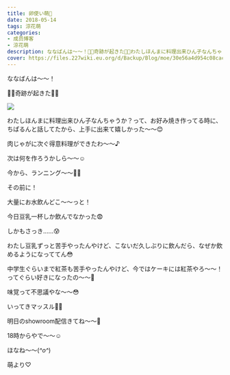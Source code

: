 ```yaml
---
title: 卵使い萌💫
date: 2018-05-14
tags: 涼花萌
categories: 
- 成员博客
- 涼花萌
description: ななばんは〜〜！👼🏼奇跡が起きた👼🏼わたしほんまに料理出来ひん子なんちゃうか？って、お好み焼き作ってる時に、ちぱるんと話してたから、上手に出来て...
cover: https://files.227wiki.eu.org/d/Backup/Blog/moe/30e56a4d954c08caca4e88b28754b.jpg 
---
```







ななばんは〜〜！






👼🏼奇跡が起きた👼🏼



![](https://files.227wiki.eu.org/d/Backup/Blog/moe/30e56a4d954c08caca4e88b28754b.jpg)










わたしほんまに料理出来ひん子なんちゃうか？って、お好み焼き作ってる時に、ちぱるんと話してたから、上手に出来て嬉しかった〜〜😊








肉じゃがに次ぐ得意料理ができたわ〜〜♪









次は何を作ろうかしら〜〜☺️















今から、ランニング〜〜👍🏻




その前に！

大量にお水飲んどこ〜〜っと！





今日豆乳一杯しか飲んでなかった😨




しかもさっき……😰








わたし豆乳ずっと苦手やったんやけど、こないだ久しぶりに飲んだら、なぜか飲めるようになっててん😳







中学生ぐらいまで紅茶も苦手やったんやけど、今ではケーキには紅茶やろ〜〜！ってぐらい好きになったの〜〜🤗









味覚って不思議やな〜〜😳













いってきマッスル💪🏻











明日のshowroom配信きてね〜〜💫


18時からやで〜〜☺️








ほなね〜〜(*^o^*)






萌より♡


